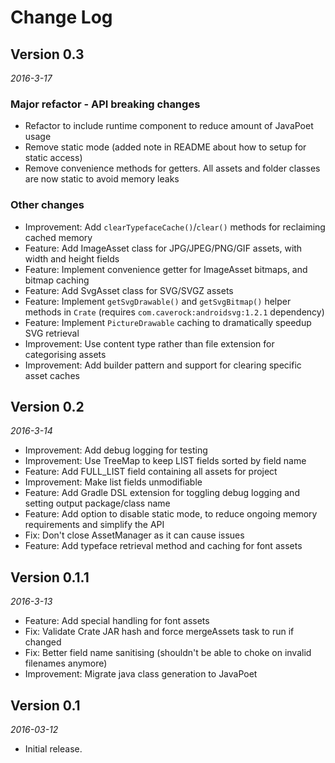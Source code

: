 Change Log
==========

## Version 0.3

_2016-3-17_

### Major refactor - API breaking changes

 *  Refactor to include runtime component to reduce amount of JavaPoet usage
 *  Remove static mode (added note in README about how to setup for static access)
 *  Remove convenience methods for getters. All assets and folder classes are now static to avoid memory leaks

### Other changes

 *  Improvement: Add `clearTypefaceCache()`/`clear()` methods for reclaiming cached memory
 *  Feature: Add ImageAsset class for JPG/JPEG/PNG/GIF assets, with width and height fields
 *  Feature: Implement convenience getter for ImageAsset bitmaps, and bitmap caching
 *  Feature: Add SvgAsset class for SVG/SVGZ assets
 *  Feature: Implement `getSvgDrawable()` and `getSvgBitmap()` helper methods in `Crate` (requires `com.caverock:androidsvg:1.2.1` dependency)
 *  Feature: Implement `PictureDrawable` caching to dramatically speedup SVG retrieval
 *  Improvement: Use content type rather than file extension for categorising assets
 *  Improvement: Add builder pattern and support for clearing specific asset caches


## Version 0.2

_2016-3-14_

 *  Improvement: Add debug logging for testing
 *  Improvement: Use TreeMap to keep LIST fields sorted by field name
 *  Feature: Add FULL_LIST field containing all assets for project
 *  Improvement: Make list fields unmodifiable
 *  Feature: Add Gradle DSL extension for toggling debug logging and setting output package/class name
 *  Feature: Add option to disable static mode, to reduce ongoing memory requirements and simplify the API
 *  Fix: Don't close AssetManager as it can cause issues
 *  Feature: Add typeface retrieval method and caching for font assets


## Version 0.1.1

_2016-3-13_

 *  Feature: Add special handling for font assets
 *  Fix: Validate Crate JAR hash and force mergeAssets task to run if changed
 *  Fix: Better field name sanitising (shouldn't be able to choke on invalid filenames anymore)
 *  Improvement: Migrate java class generation to JavaPoet


## Version 0.1

_2016-03-12_

 *  Initial release.
